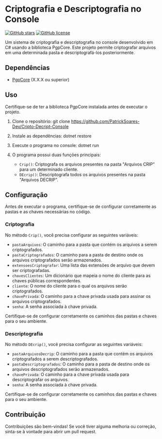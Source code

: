 # Criptografia e Descriptografia no Console

[![GitHub stars](https://img.shields.io/github/stars/seu-usuario/seu-repositorio.svg)](https://github.com/seu-usuario/seu-repositorio/stargazers)
[![GitHub license](https://img.shields.io/github/license/seu-usuario/seu-repositorio.svg)](https://github.com/seu-usuario/seu-repositorio/blob/main/LICENSE)

Um sistema de criptografia e descriptografia no console desenvolvido em C# usando a biblioteca PgpCore. Este projeto permite criptografar arquivos em uma determinada pasta e descriptografá-los posteriormente.

## Dependências

- [PgpCore](https://www.nuget.org/packages/PgpCore/) (X.X.X ou superior)

## Uso

Certifique-se de ter a biblioteca PgpCore instalada antes de executar o projeto.

1. Clone o repositório:
git clone https://github.com/PatrickSoares-Dev/Cripto-Decript-Console

2. Instale as dependências:
dotnet restore

3. Execute o programa no console:
dotnet run


4. O programa possui duas funções principais:
   - `Crip()`: Criptografa os arquivos presentes na pasta "Arquivos CRIP" para um determinado cliente.
   - `DEcrip()`: Descriptografa todos os arquivos presentes na pasta "Arquivos DECRIP".

## Configuração

Antes de executar o programa, certifique-se de configurar corretamente as pastas e as chaves necessárias no código.

### Criptografia

No método `Crip()`, você precisa configurar as seguintes variáveis:

- `pastaArquivos`: O caminho para a pasta que contém os arquivos a serem criptografados.
- `pastaCriptografados`: O caminho para a pasta de destino onde os arquivos criptografados serão armazenados.
- `extensoesCriptografar`: Uma lista das extensões de arquivo que devem ser criptografadas.
- `chavesClientes`: Um dicionário que mapeia o nome do cliente para as chaves públicas correspondentes.
- `cliente`: O nome do cliente para o qual os arquivos serão criptografados.
- `chavePrivada`: O caminho para a chave privada usada para assinar os arquivos criptografados.
- `senha`: A senha associada à chave privada.

Certifique-se de configurar corretamente os caminhos das pastas e chaves para o seu ambiente.

### Descriptografia

No método `DEcrip()`, você precisa configurar as seguintes variáveis:

- `pastaArquivosDecrip`: O caminho para a pasta que contém os arquivos criptografados a serem descriptografados.
- `pastaDescriptografados`: O caminho para a pasta de destino onde os arquivos descriptografados serão armazenados.
- `chavePrivada`: O caminho para a chave privada usada para descriptografar os arquivos.
- `senha`: A senha associada à chave privada.

Certifique-se de configurar corretamente os caminhos das pastas e chaves para o seu ambiente.

## Contribuição

Contribuições são bem-vindas! Se você tiver alguma melhoria ou correção, sinta-se à vontade para abrir um pull request.
